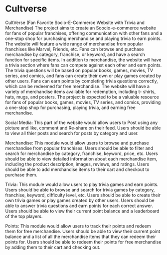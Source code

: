 # Cultverse
CultVerse (Fan Favorite Socio-E-Commerce Website with Trivia and Merchandise)
The project aims to create an Soocio-e-commerce website for fans of popular franchises, offering communication with other fans and a one-stop shop for purchasing merchandise and playing trivia to earn points. The website will feature a wide range of
merchandise from popular franchises like Marvel, Friends, etc. Fans can browse and purchase merchandise by category, franchise, or keyword, and have a search function for specific items.
In addition to merchandise, the website will have a trivia section where fans can compete against each other and earn points. The trivia questions will be based on popular books, games, movies, TV series, and
comics, and fans can create their own or play games created by other users. Fans can earn points by completing trivia questions correctly, which can be redeemed for free merchandise. The website will have a variety of merchandise items available for redemption, including t-
shirts, hats, mugs, and posters. The project is expected to be a valuable resource for fans of popular books, games, movies, TV series, and comics, providing a one-stop shop for purchasing, playing trivia,
and earning free merchandise.

Social Media:
This part of the website would allow users to Post using any picture and like, comment and Re-share on their feed.
Users should be able to view all thier posts and search for posts by category and user.

Merchandise:
This module would allow users to browse and purchase merchandise from popular
franchises.
Users should be able to filter and search for merchandise by category, franchise,
keyword, price, etc.
Users should be able to view detailed information about each merchandise item,
including the product description, images, reviews, and ratings.
Users should be able to add merchandise items to their cart and checkout to purchase
them.

Trivia: 
This module would allow users to play trivia games and earn points.
Users should be able to browse and search for trivia games by category, franchise,
keyword, difficulty level, etc.
Users should be able to create their own trivia games or play games created by other
users.
Users should be able to answer trivia questions and earn points for each correct answer.
Users should be able to view their current point balance and a leaderboard of the top
players.

Points:
This module would allow users to track their points and redeem them for free
merchandise.
Users should be able to view their current point balance and a list of all the merchandise
items that they can redeem their points for.
Users should be able to redeem their points for free merchandise by adding them to their
cart and checking out.
